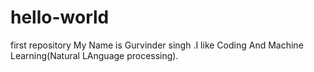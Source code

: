 # hello-world
first repository
My Name is Gurvinder singh .I like Coding And Machine Learning(Natural LAnguage processing).


